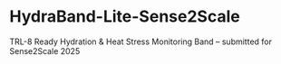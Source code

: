 # HydraBand-Lite-Sense2Scale
TRL-8 Ready Hydration &amp; Heat Stress Monitoring Band – submitted for Sense2Scale 2025
